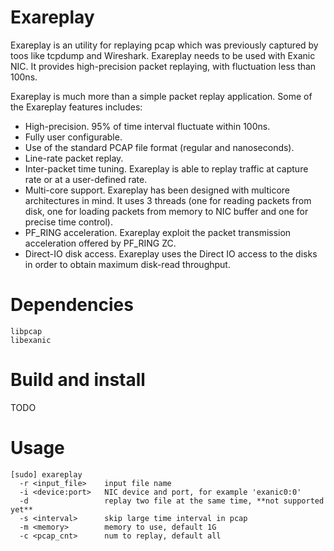 # Exareplay
Exareplay is an utility for replaying pcap which was previously captured by toos like tcpdump and Wireshark.
Exareplay needs to be used with Exanic NIC.
It provides high-precision packet replaying, with fluctuation less than 100ns.

Exareplay is much more than a simple packet replay application. Some of the Exareplay features includes:

* High-precision. 95% of time interval fluctuate within 100ns.
* Fully user configurable.
* Use of the standard PCAP file format (regular and nanoseconds).
* Line-rate packet replay.
* Inter-packet time tuning. Exareplay is able to replay traffic at capture rate or at a user-defined rate.
* Multi-core support. Exareplay has been designed with multicore architectures in mind. It uses 3 threads (one for reading packets from disk, one for loading packets from memory to NIC buffer and one for precise time control). 
* PF_RING acceleration. Exareplay exploit the packet transmission acceleration offered by PF_RING ZC.
* Direct-IO disk access. Exareplay uses the Direct IO access to the disks in order to obtain maximum disk-read throughput.


# Dependencies
```
libpcap
libexanic
```

# Build and install
TODO

# Usage
```
[sudo] exareplay
  -r <input_file>    input file name
  -i <device:port>   NIC device and port, for example 'exanic0:0'
  -d                 replay two file at the same time, **not supported yet**
  -s <interval>      skip large time interval in pcap
  -m <memory>        memory to use, default 1G
  -c <pcap_cnt>      num to replay, default all
```